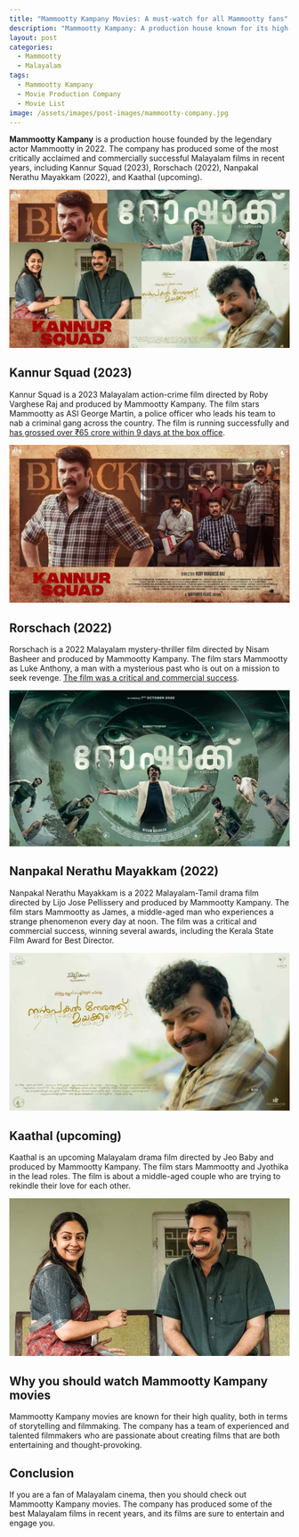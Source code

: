 ```yaml
---
title: "Mammootty Kampany Movies: A must-watch for all Mammootty fans"
description: "Mammootty Kampany: A production house known for its high-quality Malayalam films, including Kannur Squad (2023), Rorschach (2022), Nanpakal Nerathu Mayakkam (2022), and Kaathal (upcoming)."
layout: post
categories:
  - Mammootty
  - Malayalam
tags:
  - Mammootty Kampany
  - Movie Production Company
  - Movie List
image: /assets/images/post-images/mammootty-company.jpg
---
```


**Mammootty Kampany** is a production house founded by the legendary actor Mammootty in 2022. The company has produced some of the most critically acclaimed and commercially successful Malayalam films in recent years, including Kannur Squad (2023), Rorschach (2022), Nanpakal Nerathu Mayakkam (2022), and Kaathal (upcoming).

![Mammootty kampany movies featured image](/assets/images/post-images/mammootty-company.jpg)

## Kannur Squad (2023)

Kannur Squad is a 2023 Malayalam action-crime film directed by Roby Varghese Raj and produced by Mammootty Kampany. The film stars Mammootty as ASI George Martin, a police officer who leads his team to nab a criminal gang across the country. The film is running successfully and [has grossed over ₹65 crore within 9 days at the box office](/kannur-squad-cross-50-crores/).

![Kannur Squad featured image](/assets/images/post-images/kannur-squad/featured.jpeg)

## Rorschach (2022)

Rorschach is a 2022 Malayalam mystery-thriller film directed by Nisam Basheer and produced by Mammootty Kampany. The film stars Mammootty as Luke Anthony, a man with a mysterious past who is out on a mission to seek revenge. [The film was a critical and commercial success](/rorschach-worldwide-gross/).

![Rorschach featured image](/assets/images/post-images/Rorschach-Review-1200.jpg)

## Nanpakal Nerathu Mayakkam (2022)

Nanpakal Nerathu Mayakkam is a 2022 Malayalam-Tamil drama film directed by Lijo Jose Pellissery and produced by Mammootty Kampany. The film stars Mammootty as James, a middle-aged man who experiences a strange phenomenon every day at noon. The film was a critical and commercial success, winning several awards, including the Kerala State Film Award for Best Director.

![Nanpakal featured image](/assets/images/post-images/96394232.jpg)

## Kaathal (upcoming)

Kaathal is an upcoming Malayalam drama film directed by Jeo Baby and produced by Mammootty Kampany. The film stars Mammootty and Jyothika in the lead roles. The film is about a middle-aged couple who are trying to rekindle their love for each other.

![Kaathal featured image](/assets/images/post-images/170330-kaathal-movie.jpg)

## Why you should watch Mammootty Kampany movies

Mammootty Kampany movies are known for their high quality, both in terms of storytelling and filmmaking. The company has a team of experienced and talented filmmakers who are passionate about creating films that are both entertaining and thought-provoking.

## Conclusion

If you are a fan of Malayalam cinema, then you should check out Mammootty Kampany movies. The company has produced some of the best Malayalam films in recent years, and its films are sure to entertain and engage you.